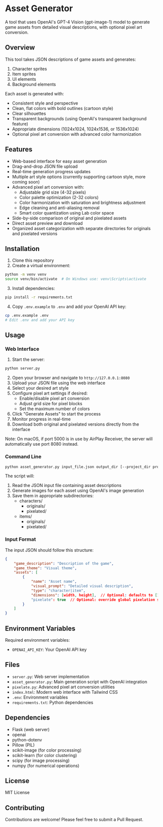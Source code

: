 # Asset Generator

A tool that uses OpenAI's GPT-4 Vision (gpt-image-1) model to generate game assets from detailed visual descriptions, with optional pixel art conversion.

## Overview

This tool takes JSON descriptions of game assets and generates:
1. Character sprites
2. Item sprites
3. UI elements
4. Background elements

Each asset is generated with:
- Consistent style and perspective
- Clean, flat colors with bold outlines (cartoon style)
- Clear silhouettes
- Transparent backgrounds (using OpenAI's transparent background feature)
- Appropriate dimensions (1024x1024, 1024x1536, or 1536x1024)
- Optional pixel art conversion with advanced color harmonization

## Features

- Web-based interface for easy asset generation
- Drag-and-drop JSON file upload
- Real-time generation progress updates
- Multiple art style options (currently supporting cartoon style, more coming soon)
- Advanced pixel art conversion with:
  - Adjustable grid size (4-32 pixels)
  - Color palette optimization (2-32 colors)
  - Color harmonization with saturation and brightness adjustment
  - Edge cleaning and anti-aliasing removal
  - Smart color quantization using Lab color space
- Side-by-side comparison of original and pixelated assets
- Direct asset preview and download
- Organized asset categorization with separate directories for originals and pixelated versions

## Installation

1. Clone this repository
2. Create a virtual environment:
```bash
python -m venv venv
source venv/bin/activate  # On Windows use: venv\Scripts\activate
```
3. Install dependencies:
```bash
pip install -r requirements.txt
```
4. Copy `.env.example` to `.env` and add your OpenAI API key:
```bash
cp .env.example .env
# Edit .env and add your API key
```

## Usage

### Web Interface

1. Start the server:
```bash
python server.py
```
2. Open your browser and navigate to `http://127.0.0.1:8080`
3. Upload your JSON file using the web interface
4. Select your desired art style
5. Configure pixel art settings if desired:
   - Enable/disable pixel art conversion
   - Adjust grid size for pixel blocks
   - Set the maximum number of colors
6. Click "Generate Assets" to start the process
7. Monitor progress in real-time
8. Download both original and pixelated versions directly from the interface

Note: On macOS, if port 5000 is in use by AirPlay Receiver, the server will automatically use port 8080 instead.

### Command Line

```bash
python asset_generator.py input_file.json output_dir [--project_dir project_name] [--no-pixelate]
```

The script will:
1. Read the JSON input file containing asset descriptions
2. Generate images for each asset using OpenAI's image generation
3. Save them in appropriate subdirectories:
   - characters/
     - originals/
     - pixelated/
   - items/
     - originals/
     - pixelated/

### Input Format

The input JSON should follow this structure:
```json
{
    "game_description": "Description of the game",
    "game_theme": "Visual theme",
    "assets": [
        {
            "name": "Asset name",
            "visual_prompt": "Detailed visual description",
            "type": "character|item",
            "dimensions": [width, height],  // Optional: defaults to [1024, 1024]
            "pixelate": true  // Optional: override global pixelation setting
        }
    ]
}
```

## Environment Variables

Required environment variables:
- `OPENAI_API_KEY`: Your OpenAI API key

## Files

- `server.py`: Web server implementation
- `asset_generator.py`: Main generation script with OpenAI integration
- `pixelate.py`: Advanced pixel art conversion utilities
- `index.html`: Modern web interface with Tailwind CSS
- `.env`: Environment variables
- `requirements.txt`: Python dependencies

## Dependencies

- Flask (web server)
- openai
- python-dotenv
- Pillow (PIL)
- scikit-image (for color processing)
- scikit-learn (for color clustering)
- scipy (for image processing)
- numpy (for numerical operations)

## License

MIT License

## Contributing

Contributions are welcome! Please feel free to submit a Pull Request. 